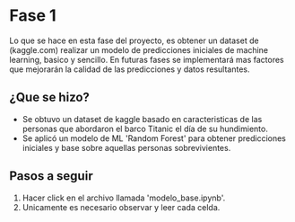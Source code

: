 # Fase 1
Lo que se hace en esta fase del proyecto, es obtener un dataset de (kaggle.com) realizar un modelo de predicciones iniciales de machine learning, basico y sencillo.
En futuras fases se implementará mas factores que mejorarán la calidad de las predicciones y datos resultantes.

## ¿Que se hizo?
+ Se obtuvo un dataset de kaggle basado en caracteristicas de las personas que abordaron el barco Titanic el día de su hundimiento.
+ Se aplicó un modelo de ML 'Random Forest' para obtener predicciones iniciales y base sobre aquellas personas sobrevivientes.

## Pasos a seguir
1. Hacer click en el archivo llamada 'modelo_base.ipynb'.
2. Unicamente es necesario observar y leer cada celda.

